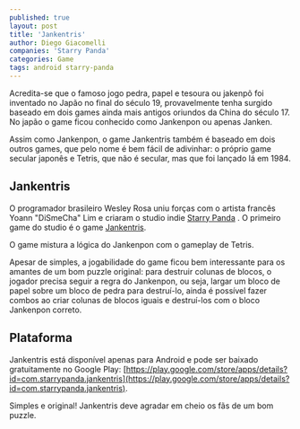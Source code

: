 ```yaml
---
published: true
layout: post
title: 'Jankentris'
author: Diego Giacomelli
companies: 'Starry Panda'
categories: Game
tags: android starry-panda
---
```

Acredita-se que o famoso jogo pedra, papel e tesoura ou jakenpõ foi inventado no Japão no final do século 19, provavelmente tenha surgido baseado em dois games ainda mais antigos oriundos da China do século 17. No japão o game ficou conhecido como Jankenpon ou apenas Janken.

Assim como Jankenpon, o game Jankentris também é baseado em dois outros games, que pelo nome é bem fácil de adivinhar: o próprio game secular japonês e Tetris, que não é secular, mas que foi lançado lá em 1984.

## Jankentris
O programador brasileiro Wesley Rosa uniu forças com o artista francês Yoann "DiSmeCha" Lim e criaram o studio indie [Starry Panda](http://www.starrypanda.com/) . O primeiro game do studio é o game [Jankentris](https://play.google.com/store/apps/details?id=com.starrypanda.jankentris).

O game mistura a lógica do Jankenpon com o gameplay de Tetris.

Apesar de simples, a jogabilidade do game ficou bem interessante para os amantes de um bom puzzle original: para destruir colunas de blocos, o jogador precisa seguir a regra do Jankenpon, ou seja, largar um bloco de papel sobre um bloco de pedra para destruí-lo, ainda é possível fazer combos ao criar colunas de blocos iguais e destruí-los com o bloco Jankenpon correto.

## Plataforma
Jankentris está disponível apenas para Android e pode ser baixado gratuitamente no Google Play: [https://play.google.com/store/apps/details?id=com.starrypanda.jankentris](https://play.google.com/store/apps/details?id=com.starrypanda.jankentris).

Simples e original! Jankentris deve agradar em cheio os fãs de um bom puzzle.